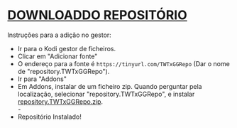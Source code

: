 # <a href="repository.TWTxGGRepo.zip">DOWNLOADDO REPOSITÓRIO</a>

Instruções para a adição no gestor:


<p align="left">
  <ul>
    <li>Ir para o Kodi gestor de ficheiros.</li>
    <li>Clicar em "Adicionar fonte"</li>
    <li>O endereço para a fonte é <code>https://tinyurl.com/TWTxGGRepo</code> (Dar o nome de "repository.TWTxGGRepo").</li>
    <li>Ir para "Addons"</li>
    <li>Em Addons, instalar de um ficheiro zip. Quando perguntar pela localização, selecionar "repository.TWTxGGRepo", e instalar <a href="repository.TWTxGGRepo.zip">repository.TWTxGGRepo.zip</a>.</li>
    -
    <li>Repositório Instalado!</li>
    
</ul>

                                      
                                       

</p>

